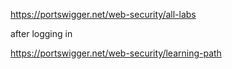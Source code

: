  https://portswigger.net/web-security/all-labs


after logging in

https://portswigger.net/web-security/learning-path


